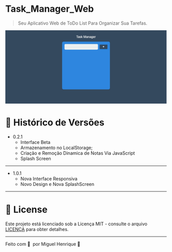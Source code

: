 

# Task_Manager_Web
> Seu Aplicativo Web de ToDo List Para Organizar Sua Tarefas.



![interface](Assets/interface.jpeg)


# :paperclip: Histórico de Versões

* 0.2.1
    * Interface Beta
    * Armazenamento no LocalStorage;
    * Criação e Remoção Dinamica de Notas Via JavaScript
    * Splash Screen

***

* 1.0.1 
    * Nova Interface Responsiva
    * Novo Design e Nova SplashScreen

***
# 📝 License

Este projeto está licenciado sob a Licença MIT - consulte o arquivo [LICENÇA](LICENSE) para obter detalhes.

***

Feito com 💜 &nbsp;por Miguel Henrique 👋

